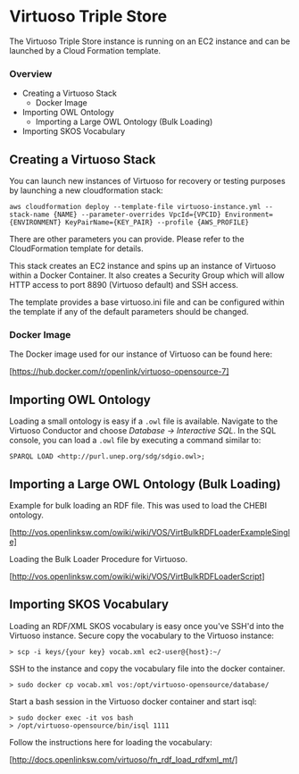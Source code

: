 # Virtuoso Triple Store

The Virtuoso Triple Store instance is running on an EC2 instance and can be launched by a Cloud Formation template.


### Overview

- Creating a Virtuoso Stack
    - Docker Image
- Importing OWL Ontology
    - Importing a Large OWL Ontology (Bulk Loading)
- Importing SKOS Vocabulary

## Creating a Virtuoso Stack

You can launch new instances of Virtuoso for recovery or testing purposes by launching a new cloudformation stack:

```
aws cloudformation deploy --template-file virtuoso-instance.yml --stack-name {NAME} --parameter-overrides VpcId={VPCID} Environment={ENVIRONMENT} KeyPairName={KEY_PAIR} --profile {AWS_PROFILE}
```

There are other parameters you can provide. Please refer to the CloudFormation template for details.

This stack creates an EC2 instance and spins up an instance of Virtuoso within a Docker Container. It also creates a Security Group which will allow HTTP access to port 8890 (Virtuoso default) and SSH access.

The template provides a base virtuoso.ini file and can be configured within the template if any of the default parameters should be changed.

### Docker Image

The Docker image used for our instance of Virtuoso can be found here:

[https://hub.docker.com/r/openlink/virtuoso-opensource-7]

## Importing OWL Ontology

Loading a small ontology is easy if a `.owl` file is available. Navigate to the Virtuoso Conductor and choose _Database -> Interactive SQL_. In the SQL console, you can load a `.owl` file by executing a command similar to:

```
SPARQL LOAD <http://purl.unep.org/sdg/sdgio.owl>;
```

## Importing a Large OWL Ontology (Bulk Loading)

Example for bulk loading an RDF file. This was used to load the CHEBI ontology.

[http://vos.openlinksw.com/owiki/wiki/VOS/VirtBulkRDFLoaderExampleSingle]

Loading the Bulk Loader Procedure for Virtuoso.

[http://vos.openlinksw.com/owiki/wiki/VOS/VirtBulkRDFLoaderScript]

## Importing SKOS Vocabulary

Loading an RDF/XML SKOS vocabulary is easy once you've SSH'd into the Virtuoso instance. Secure copy the vocabulary to the Virtuoso instance:

```
> scp -i keys/{your key} vocab.xml ec2-user@{host}:~/
```
SSH to the instance and copy the vocabulary file into the docker container.

```
> sudo docker cp vocab.xml vos:/opt/virtuoso-opensource/database/
```

Start a bash session in the Virtuoso docker container and start isql:

```
> sudo docker exec -it vos bash
> /opt/virtuoso-opensource/bin/isql 1111
```

Follow the instructions here for loading the vocabulary:

[http://docs.openlinksw.com/virtuoso/fn_rdf_load_rdfxml_mt/]

